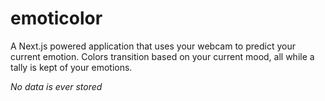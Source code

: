 # emoticolor
A Next.js powered application that uses your webcam to predict your current emotion. Colors transition based on your current mood, all while a tally is kept of your emotions.

_No data is ever stored_
